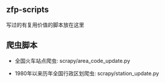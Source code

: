 zfp-scripts
---

写过的有复用价值的脚本放在这里

## 爬虫脚本

- 全国火车站点爬虫: scrapy/area_code_update.py

- 1980年以来历年全国行政区划爬虫: scrapy/station_update.py
